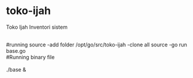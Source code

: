 # toko-ijah
Toko Ijah Inventori sistem

<br>
#running source
-add folder /opt/go/src/toko-ijah
-clone all source
-go run base.go

<br>
#Running binary file <br><br>
./base &


